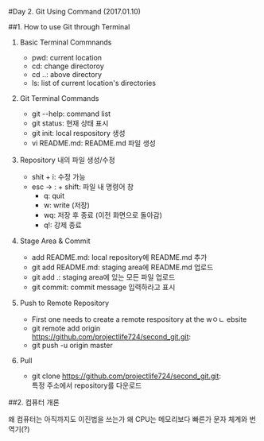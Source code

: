 #Day 2. Git Using Command (2017.01.10)

##1. How to use Git through Terminal
1. Basic Terminal Commnands  
	* pwd: current location  
	* cd: change directoroy  
	* cd ..: above directory  
	* ls: list of current location's directories 

2. Git Terminal Commands
	 
	* git --help: command list
	* git status: 현재 상태 표시  
	* git init: local respository 생성  
	* vi README.md: README.md 파일 생성

3. Repository 내의 파일 생성/수정  
	* shit + i: 수정 가능  
	* esc -> : + shift: 파일 내 명령어 창  
		- q: quit  
		- w: write (저장)  
		- wq: 저장 후 종료 (이전 화면으로 돌아감)  
		- q!: 강제 종료  

4. Stage Area & Commit   
	* add README.md: local repository에 README.md 추가  
	* git add README.md: staging area에 README.md 업로드  
	* git add .: staging area에 있는 모든 파일 업로드  
	* git commit: commit message 입력하라고 표시  

5. Push to Remote Repository
	* First one needs to create a remote respository at the wㅇㄴ					ebsite
	* git remote add origin https://github.com/projectlife724/second_git.git:
	* git push -u origin master

6. Pull
	* git clone https://github.com/projectlife724/second_git.git:  
	  특정 주소에서 repository를 다운로드 

##2. 컴퓨터 개론

왜 컴퓨터는 아직까지도 이진법을 쓰는가
왜 CPU는 메모리보다 빠른가
문자 체계와 번역기(?)

	



